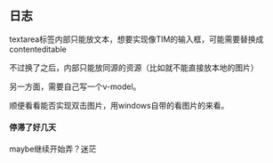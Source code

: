 ## 日志
textarea标签内部只能放文本，想要实现像TIM的输入框，可能需要替换成contenteditable



不过换了之后，内部只能放同源的资源（比如就不能直接放本地的图片）


另一方面，需要自己写一个v-model。


顺便看看能否实现双击图片，用windows自带的看图片的来看。


#### 停滞了好几天
maybe继续开始弄？迷茫
